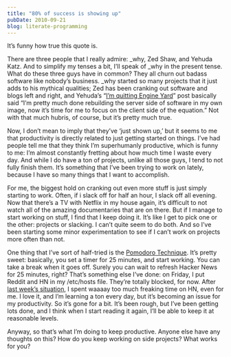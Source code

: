 ```yaml
---
title: "80% of success is showing up"
pubDate: 2010-09-21
blog: literate-programming
---
```


It’s funny how true this quote is.

There are three people that I really admire: _why, Zed Shaw, and Yehuda Katz. And to simplify my tenses a bit, I’ll speak of _why in the present tense. What do these three guys have in common? They all churn out badass software like nobody’s business. _why started so many projects that it just adds to his mythical qualities; Zed has been cranking out software and blogs left and right, and Yehuda’s “[I’m quitting Engine Yard](http://yehudakatz.com/2010/09/14/heres-to-the-next-3-years/)” post basically said “I’m pretty much done rebuilding the server side of software in my own image, now it’s time for me to focus on the client side of the equation.” Not with that much hubris, of course, but it’s pretty much true.

Now, I don’t mean to imply that they’ve ‘just shown up,’ but it seems to me that productivity is directly related to just getting started on things. I’ve had people tell me that they think I’m superhumanly productive, which is funny to me: I’m almost constantly fretting about how much time I waste every day. And while I do have a ton of projects, unlike all those guys, I tend to not fully finish them. It’s something that I’ve been trying to work on lately, because I have so many things that I want to accomplish.

For me, the biggest hold on cranking out even more stuff is just simply starting to work. Often, if i slack off for half an hour, I slack off all evening. Now that there’s a TV with Netflix in my house again, it’s difficult to not watch all of the amazing documentaries that are on there. But if I manage to start working on stuff, I find that I keep doing it. It’s like I get to pick one or the other: projects or slacking. I can’t quite seem to do both. And so I’ve been starting some minor experimentation to see if I can’t work on projects more often than not.

One thing that I’ve sort of half-tried is the [Pomodoro Technique](http://en.wikipedia.org/wiki/Pomodoro_Technique). It’s pretty sweet: basically, you set a timer for 25 minutes, and start working. You can take a break when it goes off. Surely you can wait to refresh Hacker News for 25 minutes, right? That’s something else I’ve done: on Friday, I put Reddit and HN in my /etc/hosts file. They’re totally blocked, for now. After [last week’s situation](http://blog.steveklabnik.com/trouble-with-diaspora), I spent waaaay too much freaking time on HN, even for me. I love it, and I’m learning a ton every day, but it’s becoming an issue for my productivity. So it’s gone for a bit. It’s been rough, but I’ve been getting lots done, and I think when I start reading it again, I’ll be able to keep it at reasonable levels.

Anyway, so that’s what I’m doing to keep productive. Anyone else have any thoughts on this? How do you keep working on side projects? What works for you?
